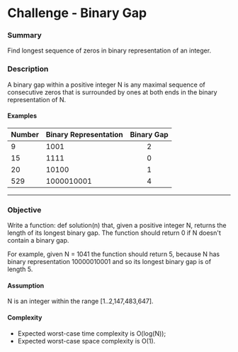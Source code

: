 # Challenge - Binary Gap

### Summary

Find longest sequence of zeros in binary representation of an integer.

### Description

A binary gap within a positive integer N is any maximal sequence of consecutive zeros that is surrounded by ones at both ends in the binary representation of N.

#### Examples

Number  | Binary Representation | Binary Gap
------------- | ------------------------------	| :-------------: |
9 | 1001 | 2
15 | 1111 | 0
20 | 10100 | 1
529 | 1000010001 | 4
***

### Objective
Write a function: def solution(n)
that, given a positive integer N, returns the length of its longest binary gap. The function should return 0 if N doesn't contain a binary gap.

For example, given N = 1041 the function should return 5, because N has binary representation 10000010001 and so its longest binary gap is of length 5.

#### Assumption

N is an integer within the range [1..2,147,483,647].

#### Complexity

- Expected worst-case time complexity is O(log(N));
- Expected worst-case space complexity is O(1).
